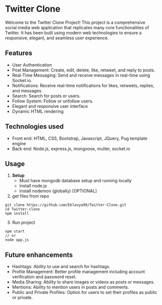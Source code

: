# Twitter Clone
Welcome to the Twitter Clone Project! This project is a comprehensive social media web application that replicates many core functionalities of Twitter. It has been built using modern web technologies to ensure a responsive, elegant, and seamless user experience.

## Features
- User Authentication
- Post Management: Create, edit, delete, like, retweet, and reply to posts.
- Real-Time Messaging: Send and receive messages in real-time using Socket.io.
- Notifications: Receive real-time notifications for likes, retweets, replies, and messages.
- Search: Search for posts or users.
- Follow System: Follow or unfollow users.
- Elegant and responsive user interface
- Dynamic HTML rendering

## Technologies used
- Front end: HTML, CSS, Bootstrap, Javascript, JQuery, Pug template engine
- Back end: Node.js, express.js, mongoose, multer, socket.io

## Usage
1. **Setup**
   - Must have mongodb database setup and running locally
   - install node.js
   - install nodemon (globally) [OPTIONAL]
2. get files from repo
```
git clone https://github.com/Eklavya99/Twitter-Clone.git
cd Twitter-clone
npm install
```
3. Run project
```
npm start
// or
node app.js
```

## Future enhancements
- Hashtags: Ability to use and search for hashtags.
- Profile Management: Better profile management including account verification and password reset.
- Media Sharing: Ability to share images or videos as posts or messages.
- Mentions: Ability to mention users in posts and comments.
- Public and Private Profiles: Option for users to set their profiles as public or private.
